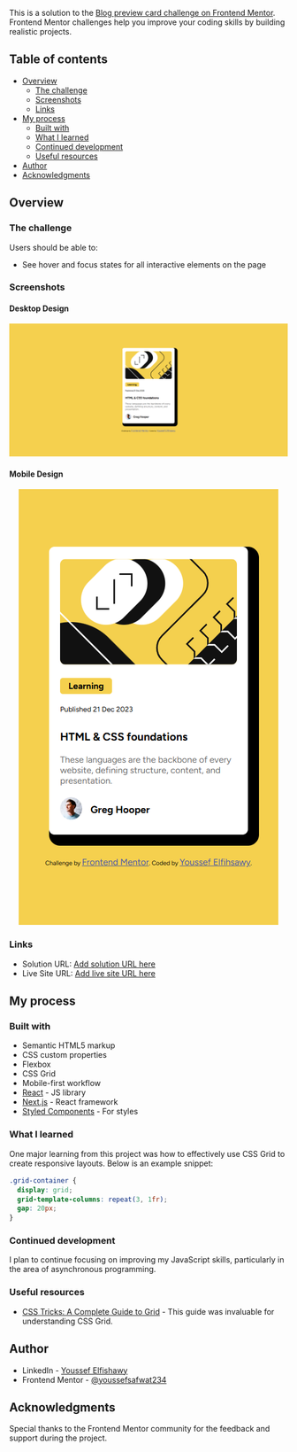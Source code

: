 This is a solution to the [Blog preview card challenge on Frontend Mentor](https://www.frontendmentor.io/challenges/blog-preview-card-ckPaj01IcS). Frontend Mentor challenges help you improve your coding skills by building realistic projects.

## Table of contents

- [Overview](#overview)
  - [The challenge](#the-challenge)
  - [Screenshots](#screenshots)
  - [Links](#links)
- [My process](#my-process)
  - [Built with](#built-with)
  - [What I learned](#what-i-learned)
  - [Continued development](#continued-development)
  - [Useful resources](#useful-resources)
- [Author](#author)
- [Acknowledgments](#acknowledgments)

## Overview

### The challenge

Users should be able to:

- See hover and focus states for all interactive elements on the page

### Screenshots

#### Desktop Design

![Desktop Design](./screenshots/brave_DkPLSEUlhO.png)

#### Mobile Design

<p align="center">
  <img src="./screenshots/image.png" alt="Mobile Design">
</p>

### Links

- Solution URL: [Add solution URL here](https://your-solution-url.com)
- Live Site URL: [Add live site URL here](https://your-live-site-url.com)

## My process

### Built with

- Semantic HTML5 markup
- CSS custom properties
- Flexbox
- CSS Grid
- Mobile-first workflow
- [React](https://reactjs.org/) - JS library
- [Next.js](https://nextjs.org/) - React framework
- [Styled Components](https://styled-components.com/) - For styles

### What I learned

One major learning from this project was how to effectively use CSS Grid to create responsive layouts. Below is an example snippet:

```css
.grid-container {
  display: grid;
  grid-template-columns: repeat(3, 1fr);
  gap: 20px;
}
```

### Continued development

I plan to continue focusing on improving my JavaScript skills, particularly in the area of asynchronous programming.

### Useful resources

- [CSS Tricks: A Complete Guide to Grid](https://css-tricks.com/snippets/css/complete-guide-grid/) - This guide was invaluable for understanding CSS Grid.

## Author

- LinkedIn - [Youssef Elfishawy](https://www.linkedin.com/in/youssef-elfishawy-4102241bb/)
- Frontend Mentor - [@youssefsafwat234](https://www.frontendmentor.io/profile/youssefsafwat234)

## Acknowledgments

Special thanks to the Frontend Mentor community for the feedback and support during the project.
